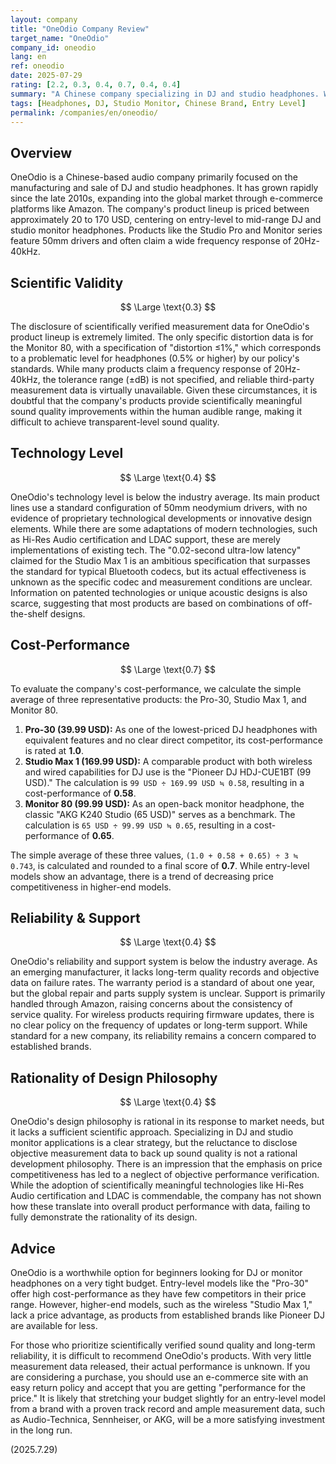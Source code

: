 ```yaml
---
layout: company
title: "OneOdio Company Review"
target_name: "OneOdio"
company_id: oneodio
lang: en
ref: oneodio
date: 2025-07-29
rating: [2.2, 0.3, 0.4, 0.7, 0.4, 0.4]
summary: "A Chinese company specializing in DJ and studio headphones. While it offers products in the 20-170 USD range, a lack of disclosed measurement data raises questions about scientific validity. Entry-level models show high cost-performance, but price competitiveness tends to decrease on higher-end models."
tags: [Headphones, DJ, Studio Monitor, Chinese Brand, Entry Level]
permalink: /companies/en/oneodio/
---
```


## Overview

OneOdio is a Chinese-based audio company primarily focused on the manufacturing and sale of DJ and studio headphones. It has grown rapidly since the late 2010s, expanding into the global market through e-commerce platforms like Amazon. The company's product lineup is priced between approximately 20 to 170 USD, centering on entry-level to mid-range DJ and studio monitor headphones. Products like the Studio Pro and Monitor series feature 50mm drivers and often claim a wide frequency response of 20Hz-40kHz.

## Scientific Validity

$$ \Large \text{0.3} $$

The disclosure of scientifically verified measurement data for OneOdio's product lineup is extremely limited. The only specific distortion data is for the Monitor 80, with a specification of "distortion ≤1%," which corresponds to a problematic level for headphones (0.5% or higher) by our policy's standards. While many products claim a frequency response of 20Hz-40kHz, the tolerance range (±dB) is not specified, and reliable third-party measurement data is virtually unavailable. Given these circumstances, it is doubtful that the company's products provide scientifically meaningful sound quality improvements within the human audible range, making it difficult to achieve transparent-level sound quality.

## Technology Level

$$ \Large \text{0.4} $$

OneOdio's technology level is below the industry average. Its main product lines use a standard configuration of 50mm neodymium drivers, with no evidence of proprietary technological developments or innovative design elements. While there are some adaptations of modern technologies, such as Hi-Res Audio certification and LDAC support, these are merely implementations of existing tech. The "0.02-second ultra-low latency" claimed for the Studio Max 1 is an ambitious specification that surpasses the standard for typical Bluetooth codecs, but its actual effectiveness is unknown as the specific codec and measurement conditions are unclear. Information on patented technologies or unique acoustic designs is also scarce, suggesting that most products are based on combinations of off-the-shelf designs.

## Cost-Performance

$$ \Large \text{0.7} $$

To evaluate the company's cost-performance, we calculate the simple average of three representative products: the Pro-30, Studio Max 1, and Monitor 80.
1.  **Pro-30 (39.99 USD):** As one of the lowest-priced DJ headphones with equivalent features and no clear direct competitor, its cost-performance is rated at **1.0**.
2.  **Studio Max 1 (169.99 USD):** A comparable product with both wireless and wired capabilities for DJ use is the "Pioneer DJ HDJ-CUE1BT (99 USD)." The calculation is `99 USD ÷ 169.99 USD ≒ 0.58`, resulting in a cost-performance of **0.58**.
3.  **Monitor 80 (99.99 USD):** As an open-back monitor headphone, the classic "AKG K240 Studio (65 USD)" serves as a benchmark. The calculation is `65 USD ÷ 99.99 USD ≒ 0.65`, resulting in a cost-performance of **0.65**.

The simple average of these three values, `(1.0 + 0.58 + 0.65) ÷ 3 ≒ 0.743`, is calculated and rounded to a final score of **0.7**. While entry-level models show an advantage, there is a trend of decreasing price competitiveness in higher-end models.

## Reliability & Support

$$ \Large \text{0.4} $$

OneOdio's reliability and support system is below the industry average. As an emerging manufacturer, it lacks long-term quality records and objective data on failure rates. The warranty period is a standard of about one year, but the global repair and parts supply system is unclear. Support is primarily handled through Amazon, raising concerns about the consistency of service quality. For wireless products requiring firmware updates, there is no clear policy on the frequency of updates or long-term support. While standard for a new company, its reliability remains a concern compared to established brands.

## Rationality of Design Philosophy

$$ \Large \text{0.4} $$

OneOdio's design philosophy is rational in its response to market needs, but it lacks a sufficient scientific approach. Specializing in DJ and studio monitor applications is a clear strategy, but the reluctance to disclose objective measurement data to back up sound quality is not a rational development philosophy. There is an impression that the emphasis on price competitiveness has led to a neglect of objective performance verification. While the adoption of scientifically meaningful technologies like Hi-Res Audio certification and LDAC is commendable, the company has not shown how these translate into overall product performance with data, failing to fully demonstrate the rationality of its design.

## Advice

OneOdio is a worthwhile option for beginners looking for DJ or monitor headphones on a very tight budget. Entry-level models like the "Pro-30" offer high cost-performance as they have few competitors in their price range. However, higher-end models, such as the wireless "Studio Max 1," lack a price advantage, as products from established brands like Pioneer DJ are available for less.

For those who prioritize scientifically verified sound quality and long-term reliability, it is difficult to recommend OneOdio's products. With very little measurement data released, their actual performance is unknown. If you are considering a purchase, you should use an e-commerce site with an easy return policy and accept that you are getting "performance for the price." It is likely that stretching your budget slightly for an entry-level model from a brand with a proven track record and ample measurement data, such as Audio-Technica, Sennheiser, or AKG, will be a more satisfying investment in the long run.

(2025.7.29)

